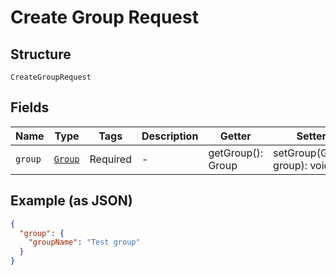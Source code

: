 
# Create Group Request

## Structure

`CreateGroupRequest`

## Fields

| Name | Type | Tags | Description | Getter | Setter |
|  --- | --- | --- | --- | --- | --- |
| `group` | [`Group`](../../doc/models/group.md) | Required | - | getGroup(): Group | setGroup(Group group): void |

## Example (as JSON)

```json
{
  "group": {
    "groupName": "Test group"
  }
}
```

